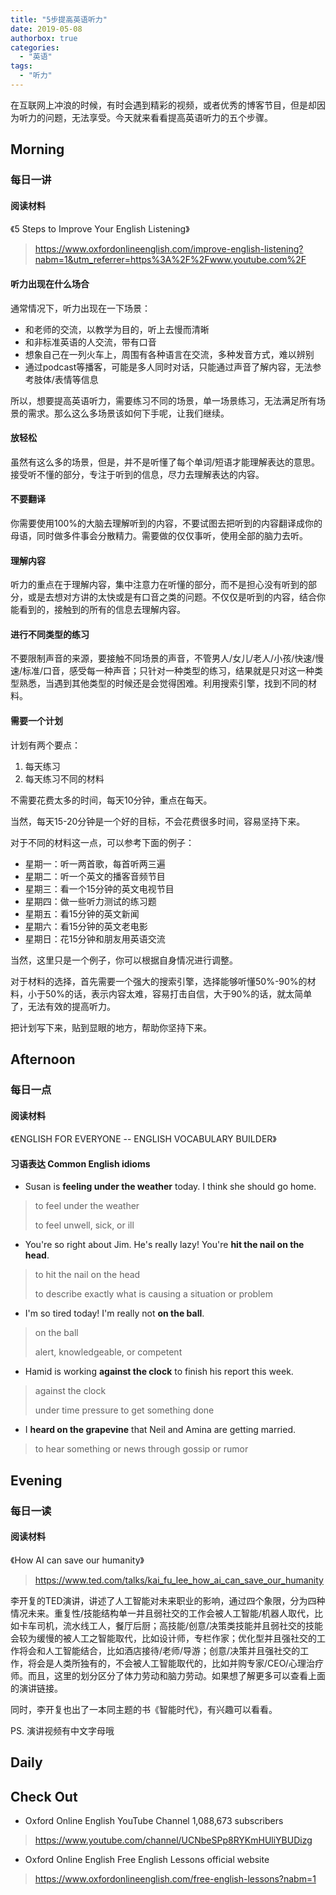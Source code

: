```yaml
---
title: "5步提高英语听力"
date: 2019-05-08
authorbox: true
categories:
  - "英语"
tags:
  - "听力"
---
```


在互联网上冲浪的时候，有时会遇到精彩的视频，或者优秀的博客节目，但是却因为听力的问题，无法享受。今天就来看看提高英语听力的五个步骤。

<!--more-->

## Morning

### 每日一讲

#### 阅读材料

《5 Steps to Improve Your English Listening》

> <https://www.oxfordonlineenglish.com/improve-english-listening?nabm=1&utm_referrer=https%3A%2F%2Fwww.youtube.com%2F>

#### 听力出现在什么场合

通常情况下，听力出现在一下场景：

- 和老师的交流，以教学为目的，听上去慢而清晰
- 和非标准英语的人交流，带有口音
- 想象自己在一列火车上，周围有各种语言在交流，多种发音方式，难以辨别
- 通过podcast等播客，可能是多人同时对话，只能通过声音了解内容，无法参考肢体/表情等信息

所以，想要提高英语听力，需要练习不同的场景，单一场景练习，无法满足所有场景的需求。那么这么多场景该如何下手呢，让我们继续。

#### 放轻松

虽然有这么多的场景，但是，并不是听懂了每个单词/短语才能理解表达的意思。接受听不懂的部分，专注于听到的信息，尽力去理解表达的内容。

#### 不要翻译

你需要使用100%的大脑去理解听到的内容，不要试图去把听到的内容翻译成你的母语，同时做多件事会分散精力。需要做的仅仅事听，使用全部的脑力去听。

#### 理解内容

听力的重点在于理解内容，集中注意力在听懂的部分，而不是担心没有听到的部分，或是去想对方讲的太快或是有口音之类的问题。不仅仅是听到的内容，结合你能看到的，接触到的所有的信息去理解内容。

#### 进行不同类型的练习

不要限制声音的来源，要接触不同场景的声音，不管男人/女儿/老人/小孩/快速/慢速/标准/口音，感受每一种声音；只针对一种类型的练习，结果就是只对这一种类型熟悉，当遇到其他类型的时候还是会觉得困难。利用搜索引擎，找到不同的材料。

#### 需要一个计划

计划有两个要点：

1. 每天练习
2. 每天练习不同的材料

不需要花费太多的时间，每天10分钟，重点在每天。

当然，每天15-20分钟是一个好的目标，不会花费很多时间，容易坚持下来。

对于不同的材料这一点，可以参考下面的例子：

- 星期一：听一两首歌，每首听两三遍
- 星期二：听一个英文的播客音频节目
- 星期三：看一个15分钟的英文电视节目
- 星期四：做一些听力测试的练习题
- 星期五：看15分钟的英文新闻
- 星期六：看15分钟的英文老电影
- 星期日：花15分钟和朋友用英语交流

当然，这里只是一个例子，你可以根据自身情况进行调整。

对于材料的选择，首先需要一个强大的搜索引擎，选择能够听懂50%-90%的材料，小于50%的话，表示内容太难，容易打击自信，大于90%的话，就太简单了，无法有效的提高听力。

把计划写下来，贴到显眼的地方，帮助你坚持下来。

## Afternoon

### 每日一点

#### 阅读材料

《ENGLISH FOR EVERYONE -- ENGLISH VOCABULARY BUILDER》

#### 习语表达 Common English idioms

- Susan is **feeling under the weather** today. I think she should go home.

> to feel under the weather
>
> to feel unwell, sick, or ill

- You're so right about Jim. He's really lazy! You're **hit the nail on the head**.

> to hit the nail on the head
>
> to describe exactly what is causing a situation or problem

- I'm so tired today! I'm really not **on the ball**.

> on the ball
>
> alert, knowledgeable, or competent

- Hamid is working **against the clock** to finish his report this week.

> against the clock
>
> under time pressure to get something done

- I **heard on the grapevine** that Neil and Amina are getting married.

> to hear something or news through gossip or rumor

## Evening

### 每日一读

#### 阅读材料

《How AI can save our humanity》

> <https://www.ted.com/talks/kai_fu_lee_how_ai_can_save_our_humanity>

李开复的TED演讲，讲述了人工智能对未来职业的影响，通过四个象限，分为四种情况未来。重复性/技能结构单一并且弱社交的工作会被人工智能/机器人取代，比如卡车司机，流水线工人，餐厅后厨；高技能/创意/决策类技能并且弱社交的技能会较为缓慢的被人工之智能取代，比如设计师，专栏作家；优化型并且强社交的工作将会和人工智能结合，比如酒店接待/老师/导游；创意/决策并且强社交的工作，将会是人类所独有的，不会被人工智能取代的，比如并购专家/CEO/心理治疗师。而且，这里的划分区分了体力劳动和脑力劳动。如果想了解更多可以查看上面的演讲链接。

同时，李开复也出了一本同主题的书《智能时代》，有兴趣可以看看。

PS. 演讲视频有中文字母哦

## Daily



## Check Out

- Oxford Online English YouTube Channel 1,088,673 subscribers

> https://www.youtube.com/channel/UCNbeSPp8RYKmHUliYBUDizg

- Oxford Online English Free English Lessons official website

> https://www.oxfordonlineenglish.com/free-english-lessons?nabm=1
